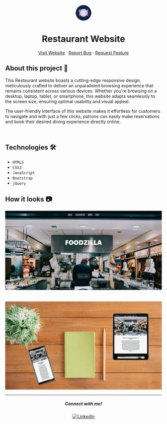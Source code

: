 <div align = "center">
    <img src="./Image/favicon.png" alt="Logo" width="50px">
</div>

<h1 align = "center"><b>Restaurant Website</b></h1>

<p align="center">
    <a href="https://restaurant-website-sahadcmd.vercel.app/" target="_blank">Visit Website</a>
    ·
    <a href="https://github.com/sahadcmd/Restaurant-Website/issues" target="_blank">Report Bug</a>
    ·
    <a href="https://github.com/sahadcmd/Restaurant-Website/issues" target="_blank">Request Feature</a>
</p>


## About this project 🚀

This Restaurant website boasts a cutting-edge responsive design, meticulously crafted to deliver an unparalleled browsing experience that remains consistent across various devices. Whether you're browsing on a desktop, laptop, tablet, or smartphone, this website adapts seamlessly to the screen size, ensuring optimal usability and visual appeal.

The user-friendly interface of this website makes it effortless for customers to navigate and with just a few clicks, patrons can easily make reservations and book their desired dining experience directly online.

<br>

## Technologies 🛠️

* `HTML5`
* `CSS3`
* `JavaScript`
* `Bootstrap`
* `jQuery`

## How it looks 📷

<div align="center">
    <img src="./Image/Preview/Screenshot.png">
</div>

<br>
<br>

<div align="center">
    <img src="./Image/Preview/Preview.png">
</div>


<hr>
<h5 align="center">Connect with me!</h5>

<p align="center">
    <a href="https://www.linkedin.com/in/sahadmahaboobp" target="_blank"><img src="https://img.shields.io/badge/LinkedIn-0077B5?style=for-the-badge&logo=linkedin&logoColor=white" alt="LinkedIn"></a>
</p>
